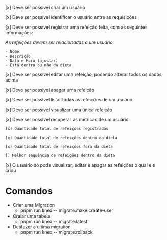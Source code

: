 [x] Deve ser possível criar um usuário

[x] Deve ser possível identificar o usuário entre as requisições

[x] Deve ser possível registrar uma refeição feita, com as seguintes informações:

  *As refeições devem ser relacionadas a um usuário.*

    - Nome
    - Descrição
    - Data e Hora (ajustar)
    - Está dentro ou não da dieta

[x] Deve ser possível editar uma refeição, podendo alterar todos os dados acima

[x] Deve ser possível apagar uma refeição

[x] Deve ser possível listar todas as refeições de um usuário

[x] Deve ser possível visualizar uma única refeição

[x] Deve ser possível recuperar as métricas de um usuário
    
    [x] Quantidade total de refeições registradas
    
    [x] Quantidade total de refeições dentro da dieta
    
    [x] Quantidade total de refeições fora da dieta
    
    [] Melhor sequência de refeições dentro da dieta

[x] O usuário só pode visualizar, editar e apagar as refeições o qual ele criou

# Comandos 

 * Criar uma Migration
    - pnpm run knex -- migrate:make create-user
 * Craiar uma tabela
    - pnpm run knex -- migrate:latest
 * Desfazer a ultima migration
    - pnpm run knex -- migrate:rollback